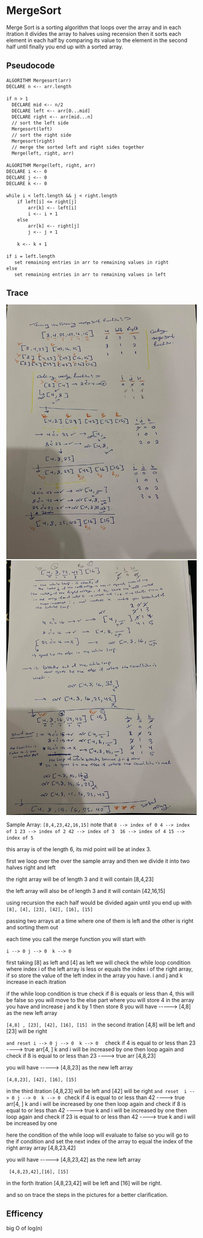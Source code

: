 # MergeSort

Merge Sort is a sorting algorithm that loops over the array and in each itration it divides the array to halves using recension then it sorts each element in each half by comparing its value to the element in the second half until finally you end up with a sorted array. 

    


## Pseudocode


    ALGORITHM Mergesort(arr)
    DECLARE n <-- arr.length
           
    if n > 1
      DECLARE mid <-- n/2
      DECLARE left <-- arr[0...mid]
      DECLARE right <-- arr[mid...n]
      // sort the left side
      Mergesort(left)
      // sort the right side
      Mergesort(right)
      // merge the sorted left and right sides together
      Merge(left, right, arr)

    ALGORITHM Merge(left, right, arr)
    DECLARE i <-- 0
    DECLARE j <-- 0
    DECLARE k <-- 0

    while i < left.length && j < right.length
        if left[i] <= right[j]
            arr[k] <-- left[i]
            i <-- i + 1
        else
            arr[k] <-- right[j]
            j <-- j + 1
            
        k <-- k + 1

    if i = left.length
       set remaining entries in arr to remaining values in right
    else
       set remaining entries in arr to remaining values in left




   ## Trace  
   
   ![](../assets/challenge-27A.jpg)
      ![](../assets/challenge27B.jpg)



Sample Array: `[8,4,23,42,16,15]`
note that
 `8 --> index of 0
 4 --> index of 1
 23 --> index of 2
 42 --> index of 3 
 16 --> index of 4
 15 --> index of 5`

 this array is of the length  6, 
 its mid point will be at index 3. 



 first we loop over the over the sample array and then we divide it into two halves 
 right and left 

 the right array will be of length 3 and it will contain [8,4,23]

 the left array will also be of length 3 and it will contain [42,16,15]

 using recursion the each half would be divided again until you end up with 
 `[8], [4], [23], [42], [16], [15]`

 passing two arrays at a time where one of them is left and the other is right and sorting them out 

 each time you call the merge function you will start with 

 `i --> 0
 j --> 0 
 k --> 0 `

 first taking [8] as left and [4] as left 
 we will check the while loop condition  where index i of the left array is less or equals the index i of the right array, if so store the value of the left index in the array you have. 
 i and j and k increase in each itration

 if the while loop condition is true check if 
 8 is equals or less than 4, this will be false so you will move to the else part 
 where you will  store 4 in the array you have and increase j and k by 1 then store 8 
  you will have -----> [4,8] as the new left array 

  `[4,8] , [23], [42], [16], [15]
`
  in the second itration 
  [4,8] will be left and [23] will be right 

 `and reset
 i --> 0
 j --> 0 
 k --> 0 
`
 check if 
 4 is equal to or less than 23 ----> true
 arr[4, ]
 k and i will be increased by one
 then loop again and check if 
 8 is equal to or less than 23 ----> true 
 arr [4,8,23]

  you will have -----> [4,8,23] as the new left array 

  `[4,8,23], [42], [16], [15]`


   in the third itration 
  [4,8,23] will be left and [42] will be right 
`
 and reset 
 i --> 0
 j --> 0 
 k --> 0 
`
check if 
 4 is equal to or less than 42 ----> true
 arr[4, ]
 k and i will be increased by one
 then loop again and check if 
 8 is equal to or less than 42 ----> true
 k and i will be increased by one
 then loop again and check if
23 is equal to or less than 42 ----> true
 k and i will be increased by one

 here the condition of the while loop will evaluate to false so you will go to the if condition and set the next index of the array to equal the index of the right array 
 array [4,8,23,42]

 you will have -----> [4,8,23,42] as the new left array 

 ` [4,8,23,42],[16], [15]`
  
  in the forth itration 
  [4,8,23,42] will be left and [16] will be right. 

  and so on 
  trace the steps in the pictures for a better clarification. 


 ## Efficency

big O of log(n)